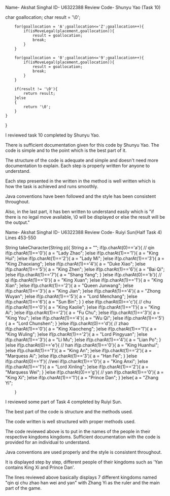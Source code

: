 Name- Akshat Singhal
ID- U6322388
Review Code- Shunyu Yao (Task 10)

char goallocation;
        char result = '\0';

        for(goallocation = 'A';goallocation<='Z';goallocation++){
            if(isMoveLegal(placement,goallocation)){
                result = goallocation;
                break;
            }
        }

        for(goallocation = '0';goallocation<='9';goallocation++){
            if(isMoveLegal(placement,goallocation)){
                result = goallocation;
                break;
            }
        }

        if(result != '\0'){
            return result;
        }else
        {
            return '\0';
        }
    }
}

I reviewed task 10 completed by Shunyu Yao.

There is sufficient documentation given for this code by Shunyu Yao. The code is simple and to the point which is the best part of it.

The structure of the code is adequate and simple and doesn't need more documentation to explain. Each step is properly written for anyone to understand.

Each step presented in the written in the method is well written which is how the task is achieved and runs smoothly.

Java conventions have been followed and the style has been consistent throughout.

Also, in the last part, it has ben written to understand easily which is "if there is no legal move available, \0 will be displayed or else the result will be the output."

Name- Akshat Singhal
ID- U6322388
Review Code- Ruiyi Sun(Half Task 4) Lines 453-550

String takeCharacter(String p){
        String a = "";
        if(p.charAt(0)=='a'){
            // qin
            if(p.charAt(1)=='0'){
                a = "Lady Zhao";
            }else if(p.charAt(1)=='1'){
                a = "King Hui";
            }else if(p.charAt(1)=='2'){
                a = "Lady Mi";
            }else if(p.charAt(1)=='3'){
                a = "King Zhaoxiang";
            }else if(p.charAt(1)=='4'){
                a = "Duke Xiao";
            }else if(p.charAt(1)=='5'){
                a = "King Zhen";
            }else if(p.charAt(1)=='6'){
                a = "Bai Qi";
            }else if(p.charAt(1)=='7'){
                a = "Shang Yang";
            }
        }else if(p.charAt(0)=='b'){
            // qi
            if(p.charAt(1)=='0'){
                a = "King Xuan";
            }else if(p.charAt(1)=='1'){
                a = "King Xian";
            }else if(p.charAt(1)=='2'){
                a = "Queen Junwang";
            }else if(p.charAt(1)=='3'){
                a = "King Jian";
            }else if(p.charAt(1)=='4'){
                a = "Zhong Wuyan";
            }else if(p.charAt(1)=='5'){
                a = "Lord Menchang";
            }else if(p.charAt(1)=='6'){
                a = "Sun Bin";
            }
        }
        else if(p.charAt(0)=='c'){
            // chu
            if(p.charAt(1)=='0'){
                a = "King Kaolie";
            }else if(p.charAt(1)=='1'){
                a = "King Ai";
            }else if(p.charAt(1)=='2'){
                a = "Fu Chu";
            }else if(p.charAt(1)=='3'){
                a = "King You";
            }else if(p.charAt(1)=='4'){
                a = "Wu Qi";
            }else if(p.charAt(1)=='5'){
                a = "Lord Chunshen";
            }
        }else if(p.charAt(0)=='d'){
            // zhao
            if(p.charAt(1)=='0'){
                a = "King Xiaocheng";
            }else if(p.charAt(1)=='1'){
                a = "King Wuling";
            }else if(p.charAt(1)=='2'){
                a = "Lord Pingyuan";
            }else if(p.charAt(1)=='3'){
                a = "Li Mu";
            }else if(p.charAt(1)=='4'){
                a = "Lian Po";
            }
        }else if(p.charAt(0)=='e'){
            // han
            if(p.charAt(1)=='0'){
                a = "King Huanhui";
            }else if(p.charAt(1)=='1'){
                a = "King An";
            }else if(p.charAt(1)=='2'){
                a = "Marquess Ai";
            }else if(p.charAt(1)=='3'){
                a = "Han Fei";
            }
        }else if(p.charAt(0)=='f'){
            //wei
            if(p.charAt(1)=='0'){
                a = "King Anxi";
            }else if(p.charAt(1)=='1'){
                a = "Lord Xinling";
            }else if(p.charAt(1)=='2'){
                a = "Marquess Wei";
            }
        }else if(p.charAt(0)=='g'){
            // yan
            if(p.charAt(1)=='0'){
                a = "King Xi";
            }else if(p.charAt(1)=='1'){
                a = "Prince Dan";
            }
        }else{
            a = "Zhang Yi";

        }

I reviewed some part of Task 4 completed by Ruiyi Sun.

The best part of the code is structure and the methods used.

The code written is well structured with proper methods used.

The code reviewed above is to put in the names of the people in their respective kingdoms kingdoms. Sufficient documentation with the code is provided for an individual to understand.

Java conventions are used properly and the style is consistent throughout.

It is displayed step by step, different people of their kingdoms such as 'Yan contains King Xi and Prince Dan'.

The lines reviewed above basically displays 7 different kingdoms named "qin qi chu zhao han wei and yan" with Zhang Yi as the ruler and the main part of the game.

